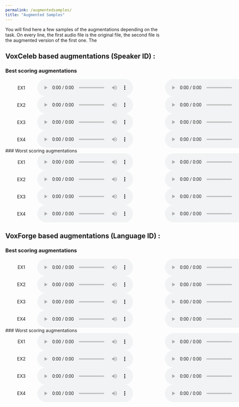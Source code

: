 ```yaml
---
permalink: /augmentedsamples/
title: "Augmented Samples"
---
```


You will find here a few samples of the augmentations depending on the task. On every line, the first audio file is the original file, the second file is the augmented version of the first one. The


## VoxCeleb based augmentations (Speaker ID) : 

### Best scoring augmentations

<html>
<style type="text/css"> .grid-container { display: grid; grid-template-columns: 100px auto 100px auto; } .grid-item { display: flex; align-items: center; justify-content: center; }</style>
<div class="grid-container"><div class="grid-item"> EX1</div><div class="grid-item"> <audio controls=""> <source src="../audio/id10128_GXCBxopWtAU_00007.wav" type="audio/wav"> Your browser does not support the audio element. </audio></div><div class="grid-item"></div><div class="grid-item"><audio controls=""> <source src="../audio/id10128_GXCBxopWtAU_00007good.wav" type="audio/wav" />
 </audio></div></div>
</html>
<html>
<style type="text/css"> .grid-container { display: grid; grid-template-columns: 100px auto 100px auto; } .grid-item { display: flex; align-items: center; justify-content: center; }</style>
<div class="grid-container"><div class="grid-item"> EX2</div><div class="grid-item"> <audio controls=""> <source src="../audio/id10482_XBHw-TNznw4_00020.wav" type="audio/wav"> Your browser does not support the audio element. </audio></div><div class="grid-item"></div><div class="grid-item"><audio controls=""> <source src="../audio/id10482_XBHw-TNznw4_00020good.wav" type="audio/wav" />
 </audio></div></div>
</html>
<html>
<style type="text/css"> .grid-container { display: grid; grid-template-columns: 100px auto 100px auto; } .grid-item { display: flex; align-items: center; justify-content: center; }</style>
<div class="grid-container"><div class="grid-item"> EX3</div><div class="grid-item"> <audio controls=""> <source src="../audio/id10725_y8QT8u3zCok_00006.wav" type="audio/wav"> Your browser does not support the audio element. </audio></div><div class="grid-item"></div><div class="grid-item"><audio controls=""> <source src="../audio/id10725_y8QT8u3zCok_00006good.wav" type="audio/wav" />
 </audio></div></div>
</html>

<html>
<style type="text/css"> .grid-container { display: grid; grid-template-columns: 100px auto 100px auto; } .grid-item { display: flex; align-items: center; justify-content: center; }</style>
<div class="grid-container"><div class="grid-item"> EX4</div><div class="grid-item"> <audio controls=""> <source src="../audio/id11150_zB6twR-rIKQ_00003.wav" type="audio/wav"> Your browser does not support the audio element. </audio></div><div class="grid-item"></div><div class="grid-item"><audio controls=""> <source src="../audio/id11150_zB6twR-rIKQ_00003good.wav" type="audio/wav" />
 </audio></div></div>
</html>
### Worst scoring augmentations
<html>
<style type="text/css"> .grid-container { display: grid; grid-template-columns: 100px auto 100px auto; } .grid-item { display: flex; align-items: center; justify-content: center; }</style>
<div class="grid-container"><div class="grid-item"> EX1</div><div class="grid-item"> <audio controls=""> <source src="../audio/id10128_GXCBxopWtAU_00007.wav" type="audio/wav"> Your browser does not support the audio element. </audio></div><div class="grid-item"></div><div class="grid-item"><audio controls=""> <source src="../audio/id10128_GXCBxopWtAU_00007bad.wav" type="audio/wav" />
 </audio></div></div>
</html>
<html>
<style type="text/css"> .grid-container { display: grid; grid-template-columns: 100px auto 100px auto; } .grid-item { display: flex; align-items: center; justify-content: center; }</style>
<div class="grid-container"><div class="grid-item"> EX2</div><div class="grid-item"> <audio controls=""> <source src="../audio/id10482_XBHw-TNznw4_00020.wav" type="audio/wav"> Your browser does not support the audio element. </audio></div><div class="grid-item"></div><div class="grid-item"><audio controls=""> <source src="../audio/id10482_XBHw-TNznw4_00020bad.wav" type="audio/wav" />
 </audio></div></div>
</html>
<html>
<style type="text/css"> .grid-container { display: grid; grid-template-columns: 100px auto 100px auto; } .grid-item { display: flex; align-items: center; justify-content: center; }</style>
<div class="grid-container"><div class="grid-item"> EX3</div><div class="grid-item"> <audio controls=""> <source src="../audio/id10725_y8QT8u3zCok_00006.wav" type="audio/wav"> Your browser does not support the audio element. </audio></div><div class="grid-item"></div><div class="grid-item"><audio controls=""> <source src="../audio/id10725_y8QT8u3zCok_00006bad.wav" type="audio/wav" />
 </audio></div></div>
</html>

<html>
<style type="text/css"> .grid-container { display: grid; grid-template-columns: 100px auto 100px auto; } .grid-item { display: flex; align-items: center; justify-content: center; }</style>
<div class="grid-container"><div class="grid-item"> EX4</div><div class="grid-item"> <audio controls=""> <source src="../audio/id11150_zB6twR-rIKQ_00003.wav" type="audio/wav"> Your browser does not support the audio element. </audio></div><div class="grid-item"></div><div class="grid-item"><audio controls=""> <source src="../audio/id11150_zB6twR-rIKQ_00003bad.wav" type="audio/wav" />
 </audio></div></div>
</html>

## VoxForge based augmentations (Language ID) :

### Best scoring augmentations
<html>
<style type="text/css"> .grid-container { display: grid; grid-template-columns: 100px auto 100px auto; } .grid-item { display: flex; align-items: center; justify-content: center; }</style>
<div class="grid-container"><div class="grid-item"> EX1</div><div class="grid-item"> <audio controls=""> <source src="../audio/vf_french_oeildefeu-20160601-czw_fr-sb-13.wav" type="audio/wav"> Your browser does not support the audio element. </audio></div><div class="grid-item"></div><div class="grid-item"><audio controls=""> <source src="../audio/vf_french_oeildefeu-20160601-czw_fr-sb-13good.wav" type="audio/wav" />
 </audio></div></div>
</html>
<html>
<style type="text/css"> .grid-container { display: grid; grid-template-columns: 100px auto 100px auto; } .grid-item { display: flex; align-items: center; justify-content: center; }</style>
<div class="grid-container"><div class="grid-item"> EX2</div><div class="grid-item"> <audio controls=""> <source src="../audio/vf_french_phil_be-20100528-xkn_fr-sb-524.wav" type="audio/wav"> Your browser does not support the audio element. </audio></div><div class="grid-item"></div><div class="grid-item"><audio controls=""> <source src="../audio/vf_french_phil_be-20100528-xkn_fr-sb-524good.wav" type="audio/wav" />
 </audio></div></div>
</html>
<html>
<style type="text/css"> .grid-container { display: grid; grid-template-columns: 100px auto 100px auto; } .grid-item { display: flex; align-items: center; justify-content: center; }</style>
<div class="grid-container"><div class="grid-item"> EX3</div><div class="grid-item"> <audio controls=""> <source src="../audio/vf_italian_codex-20140403-dxg-it-1155.wav" type="audio/wav"> Your browser does not support the audio element. </audio></div><div class="grid-item"></div><div class="grid-item"><audio controls=""> <source src="../audio/vf_italian_codex-20140403-dxg-it-1155good.wav" type="audio/wav" />
 </audio></div></div>
</html>

<html>
<style type="text/css"> .grid-container { display: grid; grid-template-columns: 100px auto 100px auto; } .grid-item { display: flex; align-items: center; justify-content: center; }</style>
<div class="grid-container"><div class="grid-item"> EX4</div><div class="grid-item"> <audio controls=""> <source src="../audio/vf_spanish_TERIM-20110526-jyo-es-0034.wav" type="audio/wav"> Your browser does not support the audio element. </audio></div><div class="grid-item"></div><div class="grid-item"><audio controls=""> <source src="../audio/vf_spanish_TERIM-20110526-jyo-es-0034good.wav" type="audio/wav" />
 </audio></div></div>
</html>
### Worst scoring augmentations
<html>
<style type="text/css"> .grid-container { display: grid; grid-template-columns: 100px auto 100px auto; } .grid-item { display: flex; align-items: center; justify-content: center; }</style>
<div class="grid-container"><div class="grid-item"> EX1</div><div class="grid-item"> <audio controls=""> <source src="../audio/vf_french_oeildefeu-20160601-czw_fr-sb-13.wav" type="audio/wav"> Your browser does not support the audio element. </audio></div><div class="grid-item"></div><div class="grid-item"><audio controls=""> <source src="../audio/vf_french_oeildefeu-20160601-czw_fr-sb-13bad.wav" type="audio/wav" />
 </audio></div></div>
</html>
<html>
<style type="text/css"> .grid-container { display: grid; grid-template-columns: 100px auto 100px auto; } .grid-item { display: flex; align-items: center; justify-content: center; }</style>
<div class="grid-container"><div class="grid-item"> EX2</div><div class="grid-item"> <audio controls=""> <source src="../audio/vf_french_phil_be-20100528-xkn_fr-sb-524.wav" type="audio/wav"> Your browser does not support the audio element. </audio></div><div class="grid-item"></div><div class="grid-item"><audio controls=""> <source src="../audio/vf_french_phil_be-20100528-xkn_fr-sb-524bad.wav" type="audio/wav" />
 </audio></div></div>
</html>
<html>
<style type="text/css"> .grid-container { display: grid; grid-template-columns: 100px auto 100px auto; } .grid-item { display: flex; align-items: center; justify-content: center; }</style>
<div class="grid-container"><div class="grid-item"> EX3</div><div class="grid-item"> <audio controls=""> <source src="../audio/vf_italian_codex-20140403-dxg-it-1155.wav" type="audio/wav"> Your browser does not support the audio element. </audio></div><div class="grid-item"></div><div class="grid-item"><audio controls=""> <source src="../audio/vf_italian_codex-20140403-dxg-it-1155bad.wav" type="audio/wav" />
 </audio></div></div>
</html>

<html>
<style type="text/css"> .grid-container { display: grid; grid-template-columns: 100px auto 100px auto; } .grid-item { display: flex; align-items: center; justify-content: center; }</style>
<div class="grid-container"><div class="grid-item"> EX4</div><div class="grid-item"> <audio controls=""> <source src="../audio/vf_spanish_TERIM-20110526-jyo-es-0034.wav" type="audio/wav"> Your browser does not support the audio element. </audio></div><div class="grid-item"></div><div class="grid-item"><audio controls=""> <source src="../audio/vf_spanish_TERIM-20110526-jyo-es-0034bad.wav" type="audio/wav" />
 </audio></div></div>
</html>

